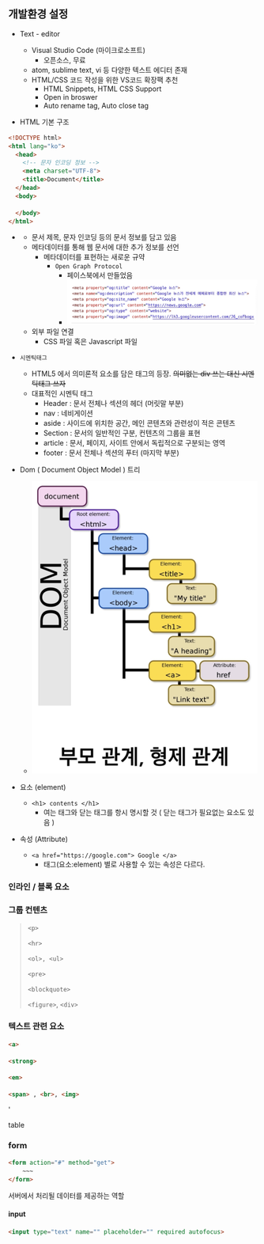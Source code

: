 ## 개발환경 설정

- Text - editor
  - Visual Studio Code (마이크로소프트)
    - 오픈소스, 무료
  - atom, sublime text, vi 등 다양한 텍스트 에디터 존재
  - HTML/CSS 코드 작성을 위한 VS코드 확장팩 추천
    - HTML Snippets, HTML CSS Support
    - Open in broswer
    - Auto rename tag, Auto close tag



- HTML 기본 구조

```html
<!DOCTYPE html>
<html lang="ko">
  <head>
    <!-- 문자 인코딩 정보 -->
    <meta charset="UTF-8"> 
    <title>Document</title>
  </head>
  <body>
    
  </body>
</html>
```



- **<head>**
  - 문서 제목, 문자 인코딩 등의 문서 정보를 담고 있음
  - 메타데이터를 통해 웹 문서에 대한 추가 정보를 선언
    - 메타데이터를 표현하는 새로운 규약 
      - `Open Graph Protocol`
        - 페이스북에서 만들었음
        - ![image-20200311150822650](img/image-20200311150822650.png) 
  - 외부 파일 연결
    - CSS 파일 혹은 Javascript 파일



- `시멘틱태그`
  - HTML5 에서 의미론적 요소를 담은 태그의 등장. ~~의미없는 div 쓰는 대신 시멘틱태그 쓰자~~
  - 대표적인 시멘틱 태그
    - Header : 문서 전체나 섹션의 헤더 (머릿말 부분)
    - nav : 네비게이션
    - aside : 사이드에 위치한 공간, 메인 콘텐츠와 관련성이 적은 콘텐츠
    - Section : 문서의 일반적인 구분, 컨텐츠의 그룹을 표현
    - article : 문서, 페이지, 사이트 안에서 독립적으로 구분되는 영역
    - footer : 문서 전체나 섹션의 푸터 (마지막 부분)



- Dom ( Document Object Model ) 트리
  - ![image-20200311145954940](img/image-20200311145954940.png)
- 요소 (element)
  - `<h1> contents </h1>`
    - 여는 태그와 닫는 태그를 항시 명시할 것 ( 닫는 태그가 필요없는 요소도 있음 )



- 속성 (Attribute)
  - `<a href="https://google.com"> Google </a>`
    - 태그(요소:element) 별로 사용할 수 있는 속성은 다르다.





### 인라인 / 블록 요소







### 그룹 컨텐츠

> `<p>`
>
> `<hr>`
>
> `<ol>, <ul>`
>
> `<pre>`
>
> `<blockquote>`
>
> `<figure>`, `<div>`



### 텍스트 관련 요소

```html
<a>

<strong>

<em>

<span> , <br>, <img>
```

'

table







### form

```html
<form action="#" method="get">
    ~~~
</form>
```

서버에서 처리될 데이터를 제공하는 역할





#### input

```html
<input type="text" name="" placeholder="" required autofocus>
```






